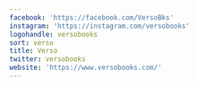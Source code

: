 ```yaml
---
facebook: 'https://facebook.com/VersoBks'
instagram: 'https://instagram.com/versobooks'
logohandle: versobooks
sort: verso
title: Verso
twitter: versobooks
website: 'https://www.versobooks.com/'
---
```

